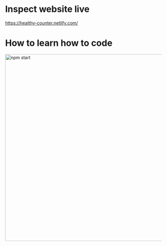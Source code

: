 # Inspect website live

https://healthy-counter.netlify.com/

# How to learn how to code

<img src='https://media3.giphy.com/media/3pzLJifxEvLpe/giphy.gif' width='600' alt='npm start'>
